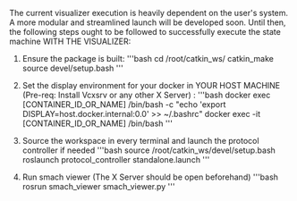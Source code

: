 The current visualizer execution is heavily dependent on the user's system. A more modular and streamlined launch will be developed soon. 
Until then, the following steps ought to be followed to successfully execute the state machine WITH THE VISUALIZER:
1. Ensure the package is built:
'''bash
cd /root/catkin_ws/
catkin_make
source devel/setup.bash
'''

3. Set the display environment for your docker in YOUR HOST MACHINE (Pre-req: Install Vcxsrv or any other X Server) : 
'''bash
docker exec [CONTAINER_ID_OR_NAME] /bin/bash -c "echo 'export DISPLAY=host.docker.internal:0.0' >> ~/.bashrc"
docker exec -it [CONTAINER_ID_OR_NAME] /bin/bash
'''

3. Source the workspace in every terminal and launch the protocol controller if needed
'''bash
source /root/catkin_ws/devel/setup.bash
roslaunch protocol_controller standalone.launch
'''

4. Run smach viewer (The X Server should be open beforehand)
'''bash
rosrun smach_viewer smach_viewer.py
'''
